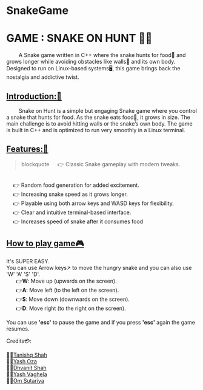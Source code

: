# SnakeGame

<H1>GAME : SNAKE ON HUNT 🐍🐍 </H1>

<P>&ensp; &ensp; &ensp; A Snake game written in C++ where the snake hunts for food🍊 and grows longer while avoiding obstacles like walls🧱 and its own body. Designed to run on Linux-based systems🖥️, this game brings back the nostalgia and addictive twist.</P>

<h2><b><u>Introduction:🚀</u></b></h2>

&ensp; &ensp; &ensp; Snake on Hunt is a simple but engaging Snake game where you control a snake that hunts for food. As the snake eats food🍉, it grows in size. The main challenge is to avoid hitting walls or the snake’s own body. The game is built in C++ and is optimized to run very smoothly in a Linux terminal.

<u><b><h2>Features:🎯</h2></b></u>
> blockquote
&ensp; &ensp;👉 Classic Snake gameplay with modern tweaks.
<br>
&ensp; &ensp;👉 Random food generation for added excitement.
<br>
&ensp; &ensp;👉 Increasing snake speed as it grows longer.
<br>
&ensp; &ensp;👉 Playable using both arrow keys and WASD keys for flexibility.
<br>
&ensp; &ensp;👉 Clear and intuitive terminal-based interface.
<br>
&ensp; &ensp;👉 Increases speed of snake after it consumes food 
<br>
<u><b><h2>How to play game🎮</h2></b></u>

It's SUPER EASY.
<br>
You can use Arrow keys↗️ to move the hungry snake and you can also use 'W' 'A' 'S' 'D'.
<br>
	&ensp; &ensp;&ensp;👉<b>W</b>: Move up (upwards on the screen).
 <br>
	&ensp; &ensp;&ensp;👉<b>A</b>: Move left (to the left on the screen).
 <br>
	&ensp; &ensp;&ensp;👉<b>S</b>: Move down (downwards on the screen).
 <br>
	&ensp; &ensp;&ensp;👉<b>D</b>: Move right (to the right on the screen).
 <br>
 	
You can use <b>'esc'</b> to pause the game and if you press <b>'esc'</b> again the game resumes.

Credits💳:

👨‍💻[Tanishq Shah](https://github.com/Tanishq7361) <br>
👨‍💻[Yash Oza](https://github.com/Yash-Oza-ui) <br>
👨‍💻[Dhvanit Shah](https://github.com/shahdhvanit) <br>
👨‍💻[Yash Vaghela](https://github.com/Yash071-ma) <br>
👨‍💻[Om Sutariya](https://github.com/Tanishq7361)

